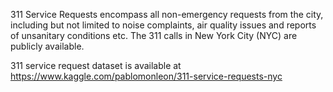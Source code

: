 
311 Service Requests encompass all non-emergency requests from the city, including but not limited to noise complaints, air quality issues and reports of unsanitary conditions etc. The 311 calls in New York City (NYC) are publicly available.

311 service request dataset is available at https://www.kaggle.com/pablomonleon/311-service-requests-nyc
